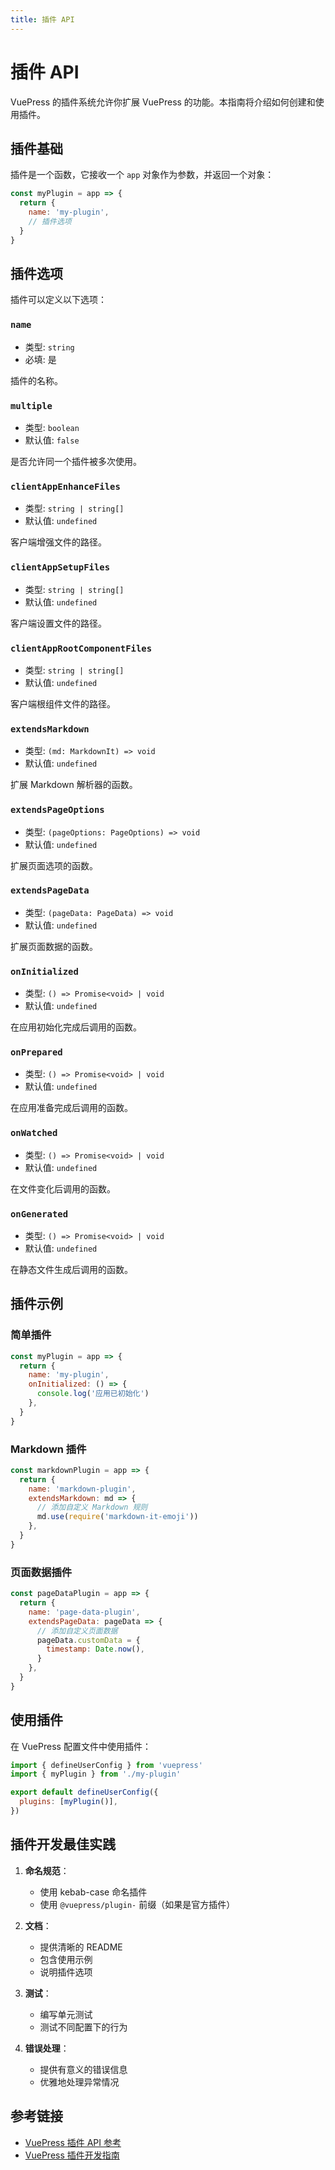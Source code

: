 ```yaml
---
title: 插件 API
---
```


# 插件 API

VuePress 的插件系统允许你扩展 VuePress 的功能。本指南将介绍如何创建和使用插件。

## 插件基础

插件是一个函数，它接收一个 `app` 对象作为参数，并返回一个对象：

```js
const myPlugin = app => {
  return {
    name: 'my-plugin',
    // 插件选项
  }
}
```

## 插件选项

插件可以定义以下选项：

### `name`

- 类型: `string`
- 必填: 是

插件的名称。

### `multiple`

- 类型: `boolean`
- 默认值: `false`

是否允许同一个插件被多次使用。

### `clientAppEnhanceFiles`

- 类型: `string | string[]`
- 默认值: `undefined`

客户端增强文件的路径。

### `clientAppSetupFiles`

- 类型: `string | string[]`
- 默认值: `undefined`

客户端设置文件的路径。

### `clientAppRootComponentFiles`

- 类型: `string | string[]`
- 默认值: `undefined`

客户端根组件文件的路径。

### `extendsMarkdown`

- 类型: `(md: MarkdownIt) => void`
- 默认值: `undefined`

扩展 Markdown 解析器的函数。

### `extendsPageOptions`

- 类型: `(pageOptions: PageOptions) => void`
- 默认值: `undefined`

扩展页面选项的函数。

### `extendsPageData`

- 类型: `(pageData: PageData) => void`
- 默认值: `undefined`

扩展页面数据的函数。

### `onInitialized`

- 类型: `() => Promise<void> | void`
- 默认值: `undefined`

在应用初始化完成后调用的函数。

### `onPrepared`

- 类型: `() => Promise<void> | void`
- 默认值: `undefined`

在应用准备完成后调用的函数。

### `onWatched`

- 类型: `() => Promise<void> | void`
- 默认值: `undefined`

在文件变化后调用的函数。

### `onGenerated`

- 类型: `() => Promise<void> | void`
- 默认值: `undefined`

在静态文件生成后调用的函数。

## 插件示例

### 简单插件

```js
const myPlugin = app => {
  return {
    name: 'my-plugin',
    onInitialized: () => {
      console.log('应用已初始化')
    },
  }
}
```

### Markdown 插件

```js
const markdownPlugin = app => {
  return {
    name: 'markdown-plugin',
    extendsMarkdown: md => {
      // 添加自定义 Markdown 规则
      md.use(require('markdown-it-emoji'))
    },
  }
}
```

### 页面数据插件

```js
const pageDataPlugin = app => {
  return {
    name: 'page-data-plugin',
    extendsPageData: pageData => {
      // 添加自定义页面数据
      pageData.customData = {
        timestamp: Date.now(),
      }
    },
  }
}
```

## 使用插件

在 VuePress 配置文件中使用插件：

```js
import { defineUserConfig } from 'vuepress'
import { myPlugin } from './my-plugin'

export default defineUserConfig({
  plugins: [myPlugin()],
})
```

## 插件开发最佳实践

1. **命名规范**：

   - 使用 kebab-case 命名插件
   - 使用 `@vuepress/plugin-` 前缀（如果是官方插件）

2. **文档**：

   - 提供清晰的 README
   - 包含使用示例
   - 说明插件选项

3. **测试**：

   - 编写单元测试
   - 测试不同配置下的行为

4. **错误处理**：
   - 提供有意义的错误信息
   - 优雅地处理异常情况

## 参考链接

- [VuePress 插件 API 参考](https://v2.vuepress.vuejs.org/zh/reference/plugin-api.html)
- [VuePress 插件开发指南](https://v2.vuepress.vuejs.org/zh/advanced/plugin.html)
